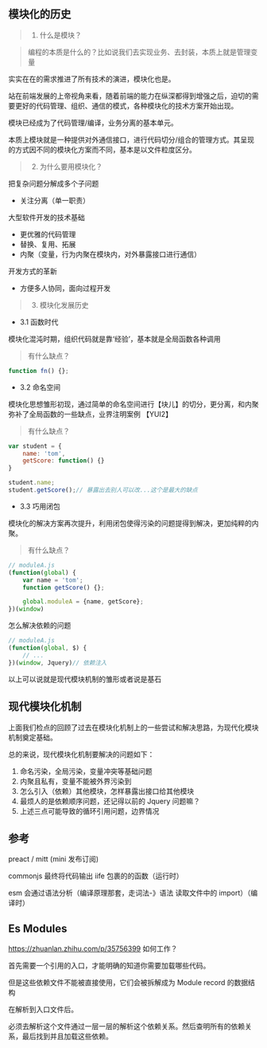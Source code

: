 ## 模块化的历史

> 1. 什么是模块？

> 编程的本质是什么的？比如说我们去实现业务、去封装，本质上就是管理变量

实实在在的需求推进了所有技术的演进，模块化也是。

站在前端发展的上帝视角来看，随着前端的能力在纵深都得到增强之后，迫切的需要更好的代码管理、组织、通信的模式，各种模块化的技术方案开始出现。

模块已经成为了代码管理/编译，业务分离的基本单元。

本质上模块就是一种提供对外通信接口，进行代码切分/组合的管理方式。其呈现的方式因不同的模块化方案而不同，基本是以文件粒度区分。


> 2. 为什么要用模块化？

把复杂问题分解成多个子问题
- 关注分离（单一职责）

大型软件开发的技术基础
- 更优雅的代码管理
- 替换、复用、拓展
- 内聚（变量，行为内聚在模块内，对外暴露接口进行通信）

开发方式的革新
- 方便多人协同，面向过程开发


> 3. 模块化发展历史

- 3.1 函数时代

模块化混沌时期，组织代码就是靠‘经验’，基本就是全局函数各种调用

> 有什么缺点？

```js
function fn() {};
```


- 3.2 命名空间

模块化思想雏形初现，通过简单的命名空间进行【块儿】的切分，更分离，和内聚弥补了全局函数的一些缺点，业界注明案例 【YUI2】

> 有什么缺点？

```js
var student = {
    name: 'tom',
    getScore: function() {}
}

student.name;
student.getScore();// 暴露出去别人可以改...这个是最大的缺点
```

- 3.3 巧用闭包
  
模块化的解决方案再次提升，利用闭包使得污染的问题提得到解决，更加纯粹的内聚。

> 有什么缺点？

```js
// moduleA.js
(function(global) {
    var name = 'tom';
    function getScore() {};

    global.moduleA = {name, getScore};
})(window)
```

怎么解决依赖的问题

```js
// moduleA.js
(function(global, $) {
    // ...
})(window, Jquery)// 依赖注入
```

以上可以说就是现代模块机制的雏形或者说是基石

## 现代模块化机制

上面我们检点的回顾了过去在模块化机制上的一些尝试和解决思路，为现代化模块机制奠定基础。

总的来说，现代模块化机制要解决的问题如下：
1. 命名污染，全局污染，变量冲突等基础问题
2. 内聚且私有，变量不能被外界污染到
3. 怎么引入（依赖）其他模块，怎样暴露出接口给其他模块
4. 最烦人的是依赖顺序问题，还记得以前的 Jquery 问题嘛？
5. 上述三点可能导致的循环引用问题，边界情况
   

## 参考

preact / mitt (mini 发布订阅)


commonjs 最终将代码输出 iife 包裹的的函数（运行时）

esm 会通过语法分析（编译原理那套，走词法-》语法 读取文件中的 import）（编译时）


## Es Modules 
https://zhuanlan.zhihu.com/p/35756399
如何工作？

首先需要一个引用的入口，才能明确的知道你需要加载哪些代码。

但是这些依赖文件不能被直接使用，它们会被拆解成为 Module record 的数据结构


在解析到入口文件后。

必须去解析这个文件通过一层一层的解析这个依赖关系。然后查明所有的依赖关系，最后找到并且加载这些依赖。
